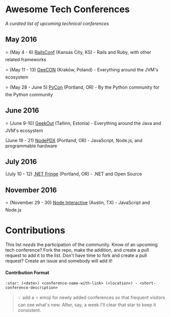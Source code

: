 # Awesome Tech Conferences

*A curated list of upcoming technical conferences*

## May 2016

:star: (May 4 - 6) [RailsConf](http://railsconf.com/) (Kansas City, KS) - Rails and Ruby, with other related frameworks

:star: (May 11 - 13) [GeeCON](http://2016.geecon.org/) (Kraków, Poland) - Everything around the JVM's ecosystem

:star: (May 28 - June 5) [PyCon](https://us.pycon.org/2016/) (Portland, OR) - By the Python community for the Python community

## June 2016

:star: (June 9-10) [GeekOut](http://geekout.ee/) (Tallinn, Estonia) - Everything around the Java and JVM's ecosystem

(June 19 - 21) [NodePDX](http://nodepdx.org/) (Portland, OR) - JavaScript, Node.js, and programmable hardware

## July 2016

(July 10 - 12) [.NET Fringe](http://dotnetfringe.org/) (Portland, OR) - .NET and Open Source

## November 2016

:star: (November 29 - 30) [Node Interactive](http://events.linuxfoundation.org/events/node-interactive) (Austin, TX) - JavaScript and Node.js

# Contributions

This list *needs* the participation of the community.  Know of an upcoming tech conference?  Fork the repo, make the addition, and create a pull request to add it to the list.  Don't have time to fork and create a pull request?  Create an issue and somebody will add it!

#### Contribution Format

`:star: (<date>) <conference-name-with-link> (<location>) - <short-conference-description>`

> :bulb: add a :star: emoji for newly added conferences so that frequent visitors can see what's new.  After, say, a week I'll clear that star to keep it consistent.
